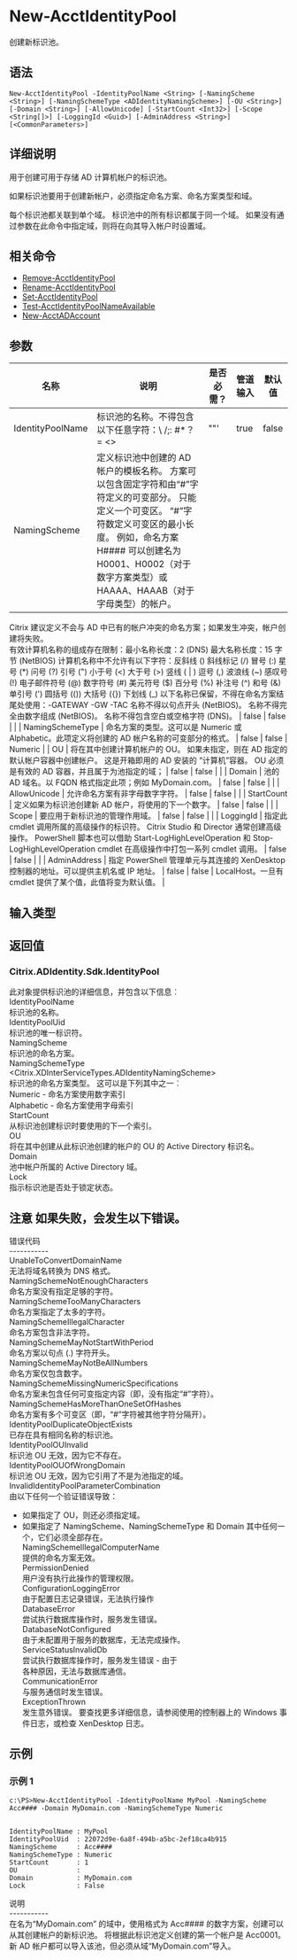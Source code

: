 # New-AcctIdentityPool

创建新标识池。

## 语法

    New-AcctIdentityPool -IdentityPoolName <String> [-NamingScheme <String>] [-NamingSchemeType <ADIdentityNamingScheme>] [-OU <String>] [-Domain <String>] [-AllowUnicode] [-StartCount <Int32>] [-Scope <String[]>] [-LoggingId <Guid>] [-AdminAddress <String>] [<CommonParameters>]
    

## 详细说明

用于创建可用于存储 AD 计算机帐户的标识池。

如果标识池要用于创建新帐户，必须指定命名方案、命名方案类型和域。

每个标识池都关联到单个域。 标识池中的所有标识都属于同一个域。 如果没有通过参数在此命令中指定域，则将在向其导入帐户时设置域。

## 相关命令

- [Remove-AcctIdentityPool](Remove-AcctIdentityPool.html)
- [Rename-AcctIdentityPool](Rename-AcctIdentityPool.html)
- [Set-AcctIdentityPool](Set-AcctIdentityPool.html)
- [Test-AcctIdentityPoolNameAvailable](Test-AcctIdentityPoolNameAvailable.html)
- [New-AcctADAccount](New-AcctADAccount.html)

## 参数

| 名称               | 说明                                                                                                                                                                                                                                                                                                                                          | 是否必需？                                                                                                                                                                                                                  | 管道输入  | 默认值                                   |
| ---------------- | ------------------------------------------------------------------------------------------------------------------------------------------------------------------------------------------------------------------------------------------------------------------------------------------------------------------------------------------- | ---------------------------------------------------------------------------------------------------------------------------------------------------------------------------------------------------------------------- | ----- | ------------------------------------- |
| IdentityPoolName | 标识池的名称。不得包含以下任意字符：\ /;: #*？ = <>                                                                                                                                                                                                                                                                                                           | []()""'                                                                                                                                                                                                                | true  | false |                               |
| NamingScheme     | 定义标识池中创建的 AD 帐户的模板名称。 方案可以包含固定字符和由“#”字符定义的可变部分。 只能定义一个可变区。 “#”字符数定义可变区的最小长度。 例如，命名方案 H#### 可以创建名为 H0001、H0002（对于数字方案类型）或 HAAAA、HAAAB（对于字母类型）的帐户。  
Citrix 建议定义不会与 AD 中已有的帐户冲突的命名方案；如果发生冲突，帐户创建将失败。  
有效计算机名称的组成存在限制：最小名称长度：2 (DNS) 最大名称长度：15 字节 (NetBIOS) 计算机名称中不允许有以下字符：反斜线 (\) 斜线标记 (/) 冒号 (:) 星号 (*) 问号 (?) 引号 (") 小于号 (<) 大于号 (>) 竖线 ( | ) 逗号 (,) 波浪线 (~) 感叹号 (!) 电子邮件符号 (@) 数字符号 (#) 美元符号 ($) 百分号 (%) 补注号 (^) 和号 (&) 单引号 (') 圆括号 (()) 大括号 ({}) 下划线 (_) 以下名称已保留，不得在命名方案结尾处使用：-GATEWAY -GW -TAC 名称不得以句点开头 (NetBIOS)。 名称不得完全由数字组成 (NetBIOS)。 名称不得包含空白或空格字符 (DNS)。 | false | false |                               |
| NamingSchemeType | 命名方案的类型。这可以是 Numeric 或 Alphabetic。此项定义将创建的 AD 帐户名称的可变部分的格式。                                                                                                                                                                                                                                                                                 | false                                                                                                                                                                                                                  | false | Numeric                               |
| OU               | 将在其中创建计算机帐户的 OU。 如果未指定，则在 AD 指定的默认帐户容器中创建帐户。 这是开箱即用的 AD 安装的 “计算机”容器。 OU 必须是有效的 AD 容器，并且属于为池指定的域；                                                                                                                                                                                                                                            | false                                                                                                                                                                                                                  | false |                                       |
| Domain           | 池的 AD 域名。以 FQDN 格式指定此项；例如 MyDomain.com。                                                                                                                                                                                                                                                                                                     | false                                                                                                                                                                                                                  | false |                                       |
| AllowUnicode     | 允许命名方案有非字母数字字符。                                                                                                                                                                                                                                                                                                                             | false                                                                                                                                                                                                                  | false |                                       |
| StartCount       | 定义如果为标识池创建新 AD 帐户，将使用的下一个数字。                                                                                                                                                                                                                                                                                                                | false                                                                                                                                                                                                                  | false |                                       |
| Scope            | 要应用于新标识池的管理作用域。                                                                                                                                                                                                                                                                                                                             | false                                                                                                                                                                                                                  | false |                                       |
| LoggingId        | 指定此 cmdlet 调用所属的高级操作的标识符。 Citrix Studio 和 Director 通常创建高级操作。 PowerShell 脚本也可以借助 Start-LogHighLevelOperation 和 Stop-LogHighLevelOperation cmdlet 在高级操作中打包一系列 cmdlet 调用。                                                                                                                                                                      | false                                                                                                                                                                                                                  | false |                                       |
| AdminAddress     | 指定 PowerShell 管理单元与其连接的 XenDesktop 控制器的地址。可以提供主机名或 IP 地址。                                                                                                                                                                                                                                                                                   | false                                                                                                                                                                                                                  | false | LocalHost。一旦有 cmdlet 提供了某个值，此值将变为默认值。 |

## 输入类型

### 

## 返回值

### Citrix.ADIdentity.Sdk.IdentityPool  
此对象提供标识池的详细信息，并包含以下信息︰  
IdentityPoolName <string>  
标识池的名称。  
IdentityPoolUid <guid>  
标识池的唯一标识符。  
NamingScheme <string>  
标识池的命名方案。  
NamingSchemeType <Citrix.XDInterServiceTypes.ADIdentityNamingScheme>  
标识池的命名方案类型。 这可以是下列其中之一︰  
Numeric - 命名方案使用数字索引  
Alphabetic - 命名方案使用字母索引  
StartCount <int>  
从标识池创建标识时要使用的下一个索引。  
OU <string>  
将在其中创建从此标识池创建的帐户的 OU 的 Active Directory 标识名。  
Domain <string>  
池中帐户所属的 Active Directory 域。  
Lock <boolean>  
指示标识池是否处于锁定状态。

## 注意 如果失败，会发生以下错误。  
错误代码  
\---\---\-----  
UnableToConvertDomainName  
无法将域名转换为 DNS 格式。  
NamingSchemeNotEnoughCharacters  
命名方案没有指定足够的字符。  
NamingSchemeTooManyCharacters  
命名方案指定了太多的字符。  
NamingSchemeIllegalCharacter  
命名方案包含非法字符。  
NamingSchemeMayNotStartWithPeriod  
命名方案以句点 (.) 字符开头。  
NamingSchemeMayNotBeAllNumbers  
命名方案仅包含数字。  
NamingSchemeMissingNumericSpecifications  
命名方案未包含任何可变指定内容（即，没有指定“#”字符）。  
NamingSchemeHasMoreThanOneSetOfHashes  
命名方案有多个可变区（即，“#”字符被其他字符分隔开）。  
IdentityPoolDuplicateObjectExists  
已存在具有相同名称的标识池。  
IdentityPoolOUInvalid  
标识池 OU 无效，因为它不存在。   
IdentityPoolOUOfWrongDomain  
标识池 OU 无效，因为它引用了不是为池指定的域。  
InvalidIdentityPoolParameterCombination  
由以下任何一个验证错误导致：  
* 如果指定了 OU，则还必须指定域。  
* 如果指定了 NamingScheme、NamingSchemeType 和 Domain 其中任何一个，它们必须全部存在。  
NamingSchemeIllegalComputerName  
提供的命名方案无效。  
PermissionDenied  
用户没有执行此操作的管理权限。  
ConfigurationLoggingError  
由于配置日志记录错误，无法执行操作  
DatabaseError  
尝试执行数据库操作时，服务发生错误。  
DatabaseNotConfigured  
由于未配置用于服务的数据库，无法完成操作。  
ServiceStatusInvalidDb  
尝试执行数据库操作时，服务发生错误 - 由于  
各种原因，无法与数据库通信。  
CommunicationError  
与服务通信时发生错误。  
ExceptionThrown  
发生意外错误。 要查找更多详细信息，请参阅使用的控制器上的 Windows 事件日志，或检查 XenDesktop 日志。

## 示例

### 示例 1

    c:\PS>New-AcctIdentityPool -IdentityPoolName MyPool -NamingScheme Acc#### -Domain MyDomain.com -NamingSchemeType Numeric
    
    
    IdentityPoolName : MyPool
    IdentityPoolUid  : 22072d9e-6a8f-494b-a5bc-2ef18ca4b915
    NamingScheme     : Acc####
    NamingSchemeType : Numeric
    StartCount       : 1
    OU               :
    Domain           : MyDomain.com
    Lock             : False
    

说明  
\---\---\-----  
在名为“MyDomain.com” 的域中，使用格式为 Acc#### 的数字方案，创建可以从其创建帐户的新标识池。 将根据此标识池定义创建的第一个帐户是 Acc0001。  
新 AD 帐户都可以导入该池，但必须从域“MyDomain.com”导入。